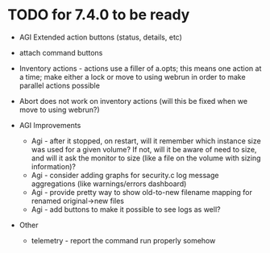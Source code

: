 # TODO for 7.4.0 to be ready

* AGI Extended action buttons (status, details, etc)
* attach command buttons
* Inventory actions - actions use a filler of a.opts; this means one action at a time; make either a lock or move to using webrun in order to make parallel actions possible
* Abort does not work on inventory actions (will this be fixed when we move to using webrun?)

* AGI Improvements
  * Agi - after it stopped, on restart, will it remember which instance size was used for a given volume? If not, will it be aware of need to size, and will it ask the monitor to size (like a file on the volume with sizing information)?
  * Agi - consider adding graphs for security.c log message aggregations (like warnings/errors dashboard)
  * Agi - provide pretty way to show old-to-new filename mapping for renamed original->new files
  * Agi - add buttons to make it possible to see logs as well?

* Other
  * telemetry - report the command run properly somehow
